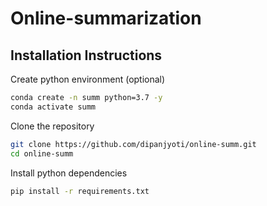 # Online-summarization

## Installation Instructions

Create python environment (optional)
```sh
conda create -n summ python=3.7 -y
conda activate summ
```

Clone the repository
```sh
git clone https://github.com/dipanjyoti/online-summ.git
cd online-summ
```

Install python dependencies

```sh
pip install -r requirements.txt
```
